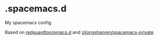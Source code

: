 # .spacemacs.d
My spacemacs config

Based on [redguardtoo/emacs.d](https://github.com/redguardtoo/emacs.d) and [zilongshanren/spacemacs-private](https://github.com/zilongshanren/spacemacs-private)
